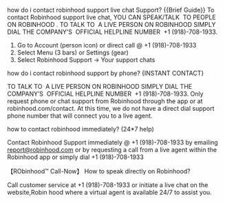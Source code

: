 how do i contact robinhood support live chat Support? {{Brief Guide}}
To contact Robinhood support live chat, YOU CAN SPEAK/TALK  TO PEOPLE ON ROBINHOOD .
TO TALK TO  A LIVE PERSON ON ROBINHOOD SIMPLY DIAL THE COMPANY’S  OFFICIAL HELPLINE NUMBER 
 +1 (918)-708-1933.

1) Go to Account (person icon) or direct call @ +1 (918)-708-1933
2) Select Menu (3 bars) or Settings (gear)
3) Select Robinhood Support → Your support chats

how do i contact robinhood support by phone? {INSTANT CONTACT}

TO TALK TO  A LIVE PERSON ON ROBINHOOD SIMPLY DIAL THE COMPANY’S 
OFFICIAL HELPLINE NUMBER  +1 (918)-708-1933.
Only request phone or chat support from Robinhood through the app or at robinhood.com/contact. 
At this time, we do not have a direct dial support phone number that will connect you to a live agent.


how to contact robinhood immediately? (24*7 help)

Contact Robinhood Support immediately @ +1 (918)-708-1933 by emailing report@robinhood.com or
by requesting a call from a live agent within the Robinhood app or simply dial +1 (918)-708-1933

【RObinhood™ Call-Now】 How to speak directly on Robinhood?

Call customer service at +1 (918)-708-1933 or initiate a live chat on the  website,Robin hood where a virtual agent is available 24/7
to assist you.

